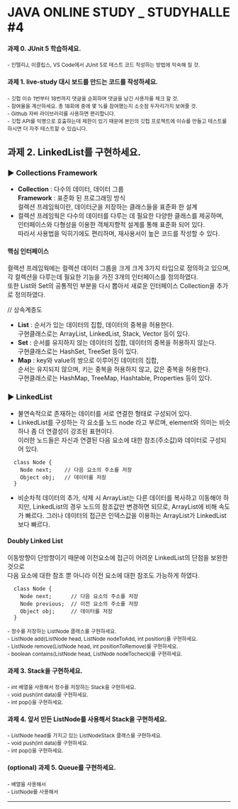 # JAVA ONLINE STUDY _ STUDYHALLE #4

#### 과제 0. JUnit 5 학습하세요.  
<sup> - 인텔리J, 이클립스, VS Code에서 JUnit 5로 테스트 코드 작성하는 방법에 익숙해 질 것.</sup>
#### 과제 1. live-study 대시 보드를 만드는 코드를 작성하세요.  
<sup> - 깃헙 이슈 1번부터 18번까지 댓글을 순회하며 댓글을 남긴 사용자를 체크 할 것.</sup>  
<sup> - 참여율을 계산하세요. 총 18회에 중에 몇 %를 참여했는지 소숫점 두자리가지 보여줄 것.</sup>  
<sup> - Github 자바 라이브러리를 사용하면 편리합니다.</sup>  
<sup> - 깃헙 API를 익명으로 호출하는데 제한이 있기 때문에 본인의 깃헙 프로젝트에 이슈를 만들고 테스트를 하시면 더 자주 테스트할 수 있습니다.</sup>  


## 과제 2. LinkedList를 구현하세요.  

### ▶ Collections Framework  

- __Collection__ : 다수의 데이터, 데이터 그룹  
  __Framework__ : 표준화 된 프로그래밍 방식  
  컬렉션 프레임웍이란, 데이터군을 저장하는 클래스들을 표준화 한 설계  
- 컬렉션 프레임웍은 다수의 데이터를 다루는 데 필요한 다양한 클래스를 제공하며,  
  인터페이스와 다형성을 이용한 객체지향적 설계를 통해 표준화 되어 있다.  
  따라서 사용법을 익히기에도 편리하며, 재사용서이 높은 코드를 작성할 수 있다.  

#### 핵심 인터페이스  

컬렉션 프레임웍에는 컬렉션 데이터 그룹을 크게 크게 3가지 타입으로 정의하고 있으며,  
각 컬렉션을 다루는데 필요한 기능을 가진 3개의 인터페이스를 정의하였다.  
또한 List와 Set의 공통적인 부분을 다시 뽑아서 새로운 인터페이스 Collection을 추가로 정의하였다.  

// 상속계층도

- __List__ : 순서가 있는 데이터의 집합, 데이터의 중복을 허용한다.  
  구현클래스로는 ArrayList, LinkedList, Stack, Vector 등이 있다.
- __Set__ : 순서를 유지하지 않는 데이터의 집합, 데이터의 중복을 허용하지 않는다.  
  구현클래스로는 HashSet, TreeSet 등이 있다.  
- __Map__ : key와 value의 쌍으로 이루어진 데이터의 집합,  
  순서는 유지되지 않으며, 키는 중복을 허용하지 않고, 값은 중복을 허용한다.  
  구현클래스로는 HashMap, TreeMap, Hashtable, Properties 등이 있다.  
  
  
### ▶ LinkedList  

- 불연속적으로 존재하는 데이터를 서로 연결한 형태로 구성되어 있다.  
- LinkedList를 구성하는 각 요소를 노드 node 라고 부르며, element와 의미는 비슷하나 좀 더 연결성이 강조된 표현이다.  
  이러한 노드들은 자신과 연결된 다음 요소에 대한 참조(주소값)와 데이터로 구성되어 있다.  

```
  class Node {
    Node next;    // 다음 요소의 주소를 저장
    Object obj;   // 데이터를 저장
  }
```

- 비순차적 데이터의 추가, 삭제 시 ArrayList는 다른 데이터를 복사하고 이동해야 하지만,
  LinkedList의 경우 노드의 참조값만 변경하면 되므로, ArrayList에 비해 속도가 빠르다.
  그러나 데이터의 접근은 인덱스값을 이용하는 ArrayList가 LinkedList보다 빠르다.


#### Doubly Linked List


이동방향이 단방향이기 때문에 이전요소에 접근이 어려운 LinkedList의 단점을 보완한 것으로  
다음 요소에 대한 참조 뿐 아니라 이전 요소에 대한 참조도 가능하게 하였다.
```
  class Node {
    Node next;      // 다음 요소의 주소를 저장
    Node previous;  // 이전 요소의 주소를 저장
    Object obj;     // 데이터를 저장
  }
```


<sup> - 정수를 저장하는 ListNode 클래스를 구현하세요.</sup>  
<sup> - ListNode add(ListNode head, ListNode nodeToAdd, int position)를 구현하세요.</sup>  
<sup> - ListNode remove(ListNode head, int positionToRemove)를 구현하세요.</sup>  
<sup> - boolean contains(ListNode head, ListNode nodeTocheck)를 구현하세요.</sup>  


#### 과제 3. Stack을 구현하세요.  
<sup> - int 배열을 사용해서 정수를 저장하는 Stack을 구현하세요.</sup>  
<sup> - void push(int data)를 구현하세요.</sup>  
<sup> - int pop()을 구현하세요.</sup>  
#### 과제 4. 앞서 만든 ListNode를 사용해서 Stack을 구현하세요.  
<sup> - ListNode head를 가지고 있는 ListNodeStack 클래스를 구현하세요.</sup>  
<sup> - void push(int data)를 구현하세요.</sup>  
<sup> - int pop()을 구현하세요.</sup>  
#### (optional) 과제 5. Queue를 구현하세요.   
<sup> - 배열을 사용해서</sup>  
<sup> - ListNode를 사용해서</sup>  

---  
